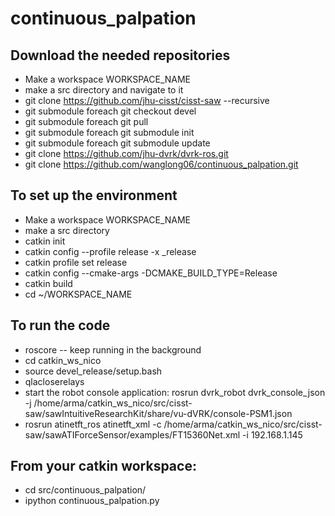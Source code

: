 # continuous_palpation

## Download the needed repositories
* Make a workspace WORKSPACE_NAME
* make a src directory and navigate to it
* git clone https://github.com/jhu-cisst/cisst-saw --recursive
* git submodule foreach git checkout devel
* git submodule foreach git pull
* git submodule foreach git submodule init
* git submodule foreach git submodule update
* git clone https://github.com/jhu-dvrk/dvrk-ros.git
* git clone https://github.com/wanglong06/continuous_palpation.git

## To set up the environment
* Make a workspace WORKSPACE_NAME
* make a src directory
* catkin init
* catkin config --profile release -x _release
* catkin profile set release
* catkin config --cmake-args -DCMAKE_BUILD_TYPE=Release
* catkin build
* cd ~/WORKSPACE_NAME

## To run the code
* roscore
--	keep running in the background	
* cd catkin_ws_nico
* source devel_release/setup.bash
* qlacloserelays
* start the robot console application: rosrun dvrk_robot dvrk_console_json -j /home/arma/catkin_ws_nico/src/cisst-saw/sawIntuitiveResearchKit/share/vu-dVRK/console-PSM1.json
* rosrun atinetft_ros atinetft_xml -c /home/arma/catkin_ws_nico/src/cisst-saw/sawATIForceSensor/examples/FT15360Net.xml -i 192.168.1.145

## From your catkin workspace:
* cd src/continuous_palpation/
* ipython continuous_palpation.py